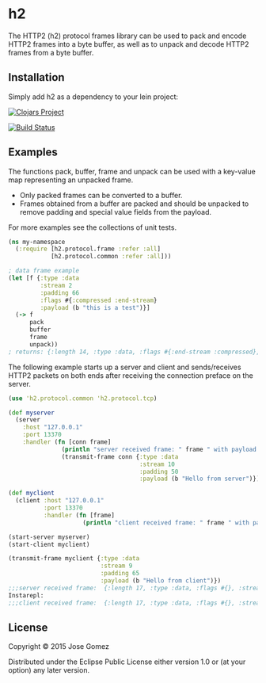 # h2

The HTTP2 (h2) protocol frames library can be used to pack and encode HTTP2 frames into a byte buffer, as well as to unpack and decode HTTP2 frames from a byte buffer.

## Installation

Simply add h2 as a dependency to your lein project:

[![Clojars Project](http://clojars.org/h2/latest-version.svg)](http://clojars.org/h2)

[![Build Status](https://travis-ci.org/jg2356/h2.svg)](https://travis-ci.org/jg2356/h2)

## Examples

The functions pack, buffer, frame and unpack can be used with a key-value map representing an unpacked frame.

- Only packed frames can be converted to a buffer.
- Frames obtained from a buffer are packed and should be unpacked to remove padding and special value fields from the payload.

For more examples see the collections of unit tests.

```clojure
(ns my-namespace
  (:require [h2.protocol.frame :refer :all]
            [h2.protocol.common :refer :all]))

; data frame example
(let [f {:type :data
         :stream 2
         :padding 66
         :flags #{:compressed :end-stream}
         :payload (b "this is a test")}]
  (-> f
      pack
      buffer
      frame
      unpack))
; returns: {:length 14, :type :data, :flags #{:end-stream :compressed}, :stream 2, :padding 66, :payload ...}
```

The following example starts up a server and client and sends/receives HTTP2 packets on both ends after receiving the connection preface on the server.

```clojure
(use 'h2.protocol.common 'h2.protocol.tcp)

(def myserver
  (server
    :host "127.0.0.1"
    :port 13370
    :handler (fn [conn frame]
               (println "server received frame: " frame " with payload: " (-> frame :payload s))
               (transmit-frame conn {:type :data
                                     :stream 10
                                     :padding 50
                                     :payload (b "Hello from server")}))))

(def myclient
  (client :host "127.0.0.1"
          :port 13370
          :handler (fn [frame]
                     (println "client received frame: " frame " with payload: " (-> frame :payload s)))))

(start-server myserver)
(start-client myclient)

(transmit-frame myclient {:type :data
                          :stream 9
                          :padding 65
                          :payload (b "Hello from client")})
;;;server received frame:  {:length 17, :type :data, :flags #{}, :stream 9, :payload #object[[B 0x52900a6 [B@52900a6], :padding 65} with payload:  Hello from client
Instarepl:
;;;client received frame:  {:length 17, :type :data, :flags #{}, :stream 10, :payload #object[[B 0x618edbfe [B@618edbfe], :padding 50} with payload:  Hello from server
```

## License

Copyright © 2015 Jose Gomez

Distributed under the Eclipse Public License either version 1.0 or (at
your option) any later version.
